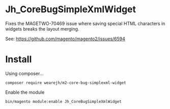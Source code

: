 # Jh_CoreBugSimpleXmlWidget

Fixes the MAGETWO-70469 issue where saving special HTML characters in widgets breaks the layout merging.

See: https://github.com/magento/magento2/issues/6594

# Install

Using composer...

```
composer require wearejh/m2-core-bug-simplexml-widget
```

Enable the module

```
bin/magento module:enable Jh_CoreBugSimpleXmlWidget
```